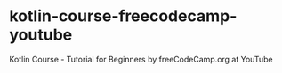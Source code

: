 # kotlin-course-freecodecamp-youtube
Kotlin Course - Tutorial for Beginners by freeCodeCamp.org at YouTube
